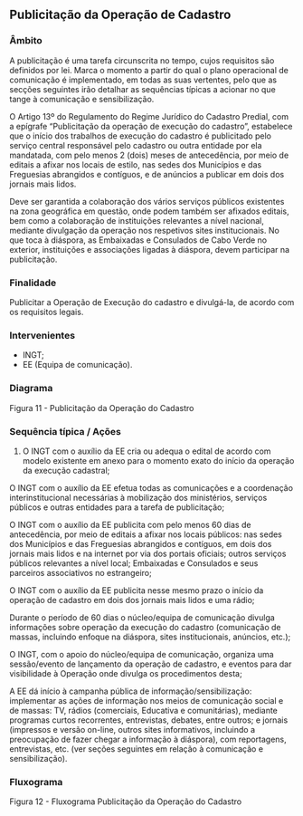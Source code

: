 ## Publicitação da Operação de Cadastro

### Âmbito

A publicitação é uma tarefa circunscrita no tempo, cujos requisitos são definidos por lei. Marca o momento a partir do qual o plano operacional de comunicação é implementado, em todas as suas vertentes, pelo que as secções seguintes irão detalhar as sequências típicas a acionar no que tange à comunicação e sensibilização.

O Artigo 13º do Regulamento do Regime Jurídico do Cadastro Predial, com a epígrafe “Publicitação da operação de execução do cadastro”, estabelece que o início dos trabalhos de execução do cadastro é publicitado pelo serviço central responsável pelo cadastro ou outra entidade por ela mandatada, com pelo menos 2 \(dois\) meses de antecedência, por meio de editais a afixar nos locais de estilo, nas sedes dos Municípios e das Freguesias abrangidos e contíguos, e de anúncios a publicar em dois dos jornais mais lidos.

Deve ser garantida a colaboração dos vários serviços públicos existentes na zona geográfica em questão, onde podem também ser afixados editais, bem como a colaboração de instituições relevantes a nível nacional, mediante divulgação da operação nos respetivos sites institucionais. No que toca à diáspora, as Embaixadas e Consulados de Cabo Verde no exterior, instituições e associações ligadas à diáspora, devem participar na publicitação.

### Finalidade

Publicitar a Operação de Execução do cadastro e divulgá-la, de acordo com os requisitos legais.

### Intervenientes

* INGT;
* EE \(Equipa de comunicação\).

### Diagrama

Figura 11 - Publicitação da Operação do Cadastro

### Sequência típica / Ações

1. O INGT com o auxílio da EE cria ou adequa o edital de acordo com modelo existente em anexo para o momento exato do início da operação da execução cadastral;

O INGT com o auxílio da EE efetua todas as comunicações e a coordenação interinstitucional necessárias à mobilização dos ministérios, serviços públicos e outras entidades para a tarefa de publicitação;

O INGT com o auxílio da EE publicita com pelo menos 60 dias de antecedência, por meio de editais a afixar nos locais públicos: nas sedes dos Municípios e das Freguesias abrangidos e contíguos, em dois dos jornais mais lidos e na internet por via dos portais oficiais; outros serviços públicos relevantes a nível local; Embaixadas e Consulados e seus parceiros associativos no estrangeiro;

O INGT com o auxílio da EE publicita nesse mesmo prazo o início da operação de cadastro em dois dos jornais mais lidos e uma rádio;

Durante o período de 60 dias o núcleo/equipa de comunicação divulga informações sobre operação da execução do cadastro \(comunicação de massas, incluindo enfoque na diáspora, sites institucionais, anúncios, etc.\);

O INGT, com o apoio do núcleo/equipa de comunicação, organiza uma sessão/evento de lançamento da operação de cadastro, e eventos para dar visibilidade à Operação onde divulga os procedimentos desta;

A EE dá início à campanha pública de informação/sensibilização: implementar as ações de informação nos meios de comunicação social e de massas: TV, rádios \(comerciais, Educativa e comunitárias\), mediante programas curtos recorrentes, entrevistas, debates, entre outros; e jornais \(impressos e versão on-line, outros sites informativos, incluindo a preocupação de fazer chegar a informação à diáspora\), com reportagens, entrevistas, etc. \(ver seções seguintes em relação à comunicação e sensibilização\).

### Fluxograma

Figura 12 - Fluxograma Publicitação da Operação do Cadastro

